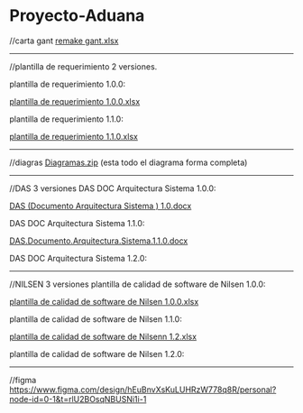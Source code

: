 # Proyecto-Aduana
//carta gant
[remake gant.xlsx](https://github.com/user-attachments/files/20991061/remake.gant.xlsx)

-------------------------------------------------------------------------------------------------------------------------------------------------------------

//plantilla de requerimiento 2 versiones.

plantilla de requerimiento 1.0.0:

[plantilla de requerimiento 1.0.0.xlsx](https://github.com/user-attachments/files/20991011/plantilla.de.requerimiento.1.0.0.xlsx)

plantilla de requerimiento 1.1.0:

[plantilla de requerimiento 1.1.0.xlsx](https://github.com/user-attachments/files/21091372/plantilla.de.requerimiento.1.1.0.xlsx)

-------------------------------------------------------------------------------------------------------------------------------------------------------------

//diagras
[Diagramas.zip](https://github.com/user-attachments/files/20991072/Diagramas.zip)
(esta todo el diagrama forma completa)

-------------------------------------------------------------------------------------------------------------------------------------------------------------

//DAS 3 versiones
DAS DOC Arquitectura Sistema 1.0.0:

[DAS (Documento Arquitectura Sistema ) 1.0.docx](https://github.com/user-attachments/files/20991047/DAS.Documento.Arquitectura.Sistema.1.0.docx)

DAS DOC Arquitectura Sistema 1.1.0:

[DAS.Documento.Arquitectura.Sistema.1.1.0.docx](https://github.com/user-attachments/files/21091472/DAS.Documento.Arquitectura.Sistema.1.1.0.docx)

DAS DOC Arquitectura Sistema 1.2.0:

-------------------------------------------------------------------------------------------------------------------------------------------------------------

//NILSEN 3 versiones
plantilla de calidad de software de Nilsen 1.0.0:

[plantilla de calidad de software de Nilsen 1.0.0.xlsx](https://github.com/user-attachments/files/20991008/plantilla.de.calidad.de.software.de.Nilsen.1.0.0.xlsx)

plantilla de calidad de software de Nilsen 1.1.0:

[plantilla de calidad de software de Nilsenn 1.2.xlsx](https://github.com/user-attachments/files/20991068/plantilla.de.calidad.de.software.de.Nilsenn.1.2.xlsx)

plantilla de calidad de software de Nilsen 1.2.0:

-------------------------------------------------------------------------------------------------------------------------------------------------------------

//figma
https://www.figma.com/design/hEuBnvXsKuLUHRzW778q8R/personal?node-id=0-1&t=rlU2BOsqNBUSNi1i-1
